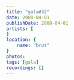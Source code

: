 ```yaml
---
title: "gala#32"
date: 2008-04-01
publishDate: 2008-04-01
artists: [
]
location: {
    name: "brut"
}
photos:
tags: [gala]
recordings: []
---
```

